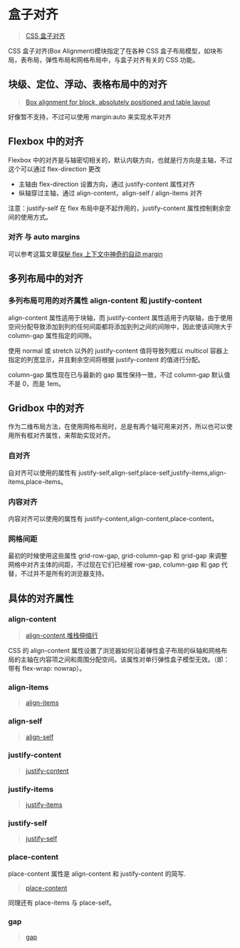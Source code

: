 # 盒子对齐

> [CSS 盒子对齐](https://developer.mozilla.org/zh-CN/docs/Web/CSS/CSS_Box_Alignment)

CSS 盒子对齐(Box Alignment)模块指定了在各种 CSS 盒子布局模型，如块布局，表布局，弹性布局和网格布局中，与盒子对齐有关的 CSS 功能。

## 块级、定位、浮动、表格布局中的对齐

> [Box alignment for block, absolutely positioned and table layout](https://developer.mozilla.org/zh-CN/docs/Web/CSS/CSS_Box_Alignment/Box_Alignment_In_Block_Abspos_Tables)

好像暂不支持，不过可以使用 margin:auto 来实现水平对齐

## Flexbox 中的对齐

Flexbox 中的对齐是与轴密切相关的，默认内联方向，也就是行方向是主轴，不过这个可以通过 flex-direction 更改

- 主轴由 flex-direction 设置方向，通过 justify-content 属性对齐
- 纵轴穿过主轴，通过 align-content，align-self / align-items 对齐

注意：justify-self 在 flex 布局中是不起作用的，justify-content 属性控制剩余空间的使用方式。

### 对齐 与 auto margins

可以参考这篇文章[探秘 flex 上下文中神奇的自动 margin](https://juejin.im/post/5ce60afde51d455ca04361b1)

## 多列布局中的对齐

### 多列布局可用的对齐属性 align-content 和 justify-content

align-content 属性适用于块轴，而 justify-content 属性适用于内联轴，由于使用空间分配导致添加到列的任何间距都将添加到列之间的间隙中，因此使该间隙大于 column-gap 属性指定的间隙。

使用 normal 或 stretch 以外的 justify-content 值将导致列框以 multicol 容器上指定的列宽显示，并且剩余空间将根据 justify-content 的值进行分配。

column-gap 属性现在已与最新的 gap 属性保持一致，不过 column-gap 默认值不是 0，而是 1em。

## Gridbox 中的对齐

作为二维布局方法，在使用网格布局时，总是有两个轴可用来对齐，所以也可以使用所有框对齐属性，来帮助实现对齐。

### 自对齐

自对齐可以使用的属性有 justify-self,align-self,place-self,justify-items,align-items,place-items。

### 内容对齐

内容对齐可以使用的属性有 justify-content,align-content,place-content。

### 网格间距

最初的时候使用这些属性 grid-row-gap, grid-column-gap 和 grid-gap 来调整网格中对齐主体的间距，不过现在它们已经被 row-gap, column-gap 和 gap 代替，不过并不是所有的浏览器支持。

## 具体的对齐属性

### align-content

> [align-content 堆栈伸缩行](https://developer.mozilla.org/zh-CN/docs/Web/CSS/align-content)

CSS 的 align-content 属性设置了浏览器如何沿着弹性盒子布局的纵轴和网格布局的主轴在内容项之间和周围分配空间。该属性对单行弹性盒子模型无效。（即：带有 flex-wrap: nowrap）。

### align-items

> [align-items](https://developer.mozilla.org/zh-CN/docs/Web/CSS/align-items)

### align-self

> [align-self](https://developer.mozilla.org/zh-CN/docs/Web/CSS/align-self)

### justify-content

> [justify-content](https://developer.mozilla.org/zh-CN/docs/Web/CSS/justify-content)

### justify-items

> [justify-items](https://developer.mozilla.org/zh-CN/docs/Web/CSS/justify-items)

### justify-self

> [justify-self](https://developer.mozilla.org/zh-CN/docs/Web/CSS/justify-self)

### place-content

place-content 属性是 align-content 和 justify-content 的简写.

> [place-content](https://developer.mozilla.org/zh-CN/docs/Web/CSS/place-content)

同理还有 place-items 与 place-self。

### gap

> [gap](https://developer.mozilla.org/zh-CN/docs/Web/CSS/gap)
